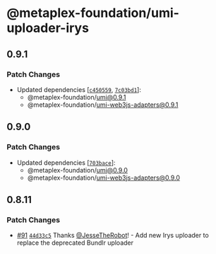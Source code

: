 # @metaplex-foundation/umi-uploader-irys

## 0.9.1

### Patch Changes

- Updated dependencies [[`c450559`](https://github.com/metaplex-foundation/umi/commit/c4505599778ca53695b9762f523fd39f813a0ec9), [`7c03bd1`](https://github.com/metaplex-foundation/umi/commit/7c03bd1841e14f9352d0c166e5d5e305a543c77a)]:
  - @metaplex-foundation/umi@0.9.1
  - @metaplex-foundation/umi-web3js-adapters@0.9.1

## 0.9.0

### Patch Changes

- Updated dependencies [[`703bace`](https://github.com/metaplex-foundation/umi/commit/703baceb19155a53923eb63b99fdb08e7bf7cce8)]:
  - @metaplex-foundation/umi@0.9.0
  - @metaplex-foundation/umi-web3js-adapters@0.9.0

## 0.8.11

### Patch Changes

- [#91](https://github.com/metaplex-foundation/umi/pull/91) [`44d33c5`](https://github.com/metaplex-foundation/umi/commit/44d33c56c1bdcf348d37bb838c1d5f6e1dfc4095) Thanks [@JesseTheRobot](https://github.com/JesseTheRobot)! - Add new Irys uploader to replace the deprecated Bundlr uploader
